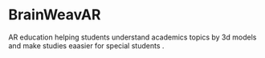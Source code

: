 # BrainWeavAR
AR education helping students understand academics topics by 3d models 
and make studies eaasier for special students
.
